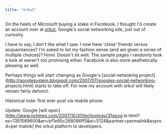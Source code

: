 ```yaml
---
title: "orkut"
---
```

On the heels of Microsoft buying a stake in Facebook, I thought I'd create an
account over at [orkut](http://www.orkut.com), Google's social networking
site, just out of curiosity.

  
I have to say, I don't like what I saw. I now have 'close' friends versus
acquaintances? I'm asked to list my fashion sense (and am given a series of
multiple choices)? Hmm. Doesn't sit well. The sample pages I randomly took a
look at weren't too promising either. Facebook is also more aesthetically
pleasing as well.

  
Perhaps things will start changing as Google's [social netwoking
project](http://googlesystem.blogspot.com/2007/07/googles-social-networking-
projects.html) starts to take off. For now my account with orkut will likely
remain fairly defunct.

  
Historical note: first ever post via mobile phone.

  
Update: Google [will open](http://www.nytimes.com/2007/10/31/technology/31goog
le.html?ex=1351569600&en=bf1e95c268086ff5&ei=5124&partner=permalink&exprod=per
malink) the orkut platform to developers.

